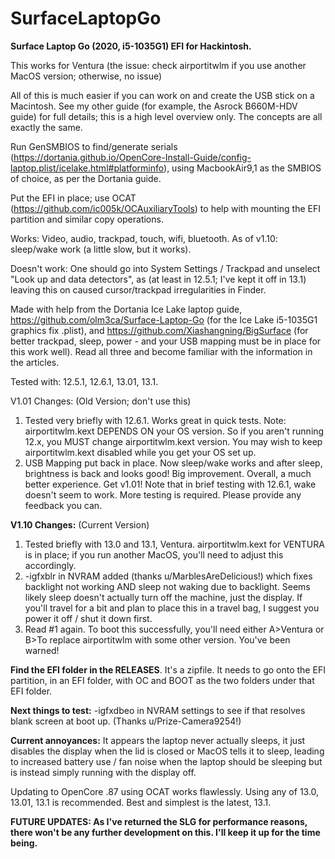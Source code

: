 # SurfaceLaptopGo

**Surface Laptop Go (2020, i5-1035G1) EFI for Hackintosh.**

This works for Ventura (the issue: check airportitwlm if you use another MacOS version; otherwise, no issue)

All of this is much easier if you can work on and create the USB stick on a Macintosh. See my other guide (for example, the Asrock B660M-HDV guide) for full details; this is a high level overview only. The concepts are all exactly the same.

Run GenSMBIOS to find/generate serials (https://dortania.github.io/OpenCore-Install-Guide/config-laptop.plist/icelake.html#platforminfo), using MacbookAir9,1 as the SMBIOS of choice, as per the Dortania guide.

Put the EFI in place; use OCAT (https://github.com/ic005k/OCAuxiliaryTools) to help with mounting the EFI partition and similar copy operations.

Works: Video, audio, trackpad, touch, wifi, bluetooth.  As of v1.10: sleep/wake work (a little slow, but it works).

Doesn't work: One should go into System Settings / Trackpad and unselect "Look up and data detectors", as (at least in 12.5.1; I've kept it off in 13.1) leaving this on caused cursor/trackpad irregularities in Finder. 

Made with help from the Dortania Ice Lake laptop guide, https://github.com/olm3ca/Surface-Laptop-Go (for the Ice Lake i5-1035G1 graphics fix .plist), and https://github.com/Xiashangning/BigSurface (for better trackpad, sleep, power - and your USB mapping must be in place for this work well).  Read all three and become familiar with the information in the articles. 

Tested with:  12.5.1, 12.6.1, 13.01, 13.1.   

V1.01 Changes:  (Old Version; don't use this)
1.  Tested very briefly with 12.6.1.  Works great in quick tests.  Note:  airportitwlm.kext DEPENDS ON your OS version.  So if you aren't running 12.x, you MUST change airportitwlm.kext version.  You may wish to keep airportitwlm.kext disabled while you get your OS set up. 
2.  USB Mapping put back in place.  Now sleep/wake works and after sleep, brightness is back and looks good!  Big improvement. 
Overall,  a much better experience.  Get v1.01!  Note that in brief testing with 12.6.1, wake doesn't seem to work.  More testing is required.  Please provide any feedback you can. 

**V1.10 Changes:** (Current Version)

1.  Tested briefly with 13.0 and 13.1, Ventura.  airportitwlm.kext for VENTURA is in place; if you run another MacOS, you'll need to adjust this accordingly. 
2.  -igfxblr in NVRAM added (thanks u/MarblesAreDelicious!) which fixes backlight not working AND sleep not waking due to backlight.  Seems likely sleep doesn't actually turn off the machine, just the display. If you'll travel for a bit and plan to place this in a travel bag, I suggest you power it off / shut it down first.  
3.  Read #1 again.  To boot this successfully, you'll need either A>Ventura or B>To replace airportitwlm with some other version.  You've been warned!

**Find the EFI folder in the RELEASES**.  It's a zipfile.  It needs to go onto the EFI partition, in an EFI folder, with OC and BOOT as the two folders under that EFI folder. 

**Next things to test:**  -igfxdbeo in NVRAM settings to see if that resolves blank screen at boot up.  (Thanks u/Prize-Camera9254!)

**Current annoyances:**  It appears the laptop never actually sleeps, it just disables the display when the lid is closed or MacOS tells it to sleep, leading to increased battery use / fan noise when the laptop should be sleeping but is instead simply running with the display off.  

Updating to OpenCore .87 using OCAT works flawlessly.  Using any of 13.0, 13.01, 13.1 is recommended.  Best and simplest is the latest, 13.1. 

**FUTURE UPDATES:  As I've returned the SLG for performance reasons, there won't be any further development on this.  I'll keep it up for the time being.**  
